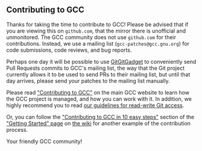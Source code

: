 ## Contributing to GCC

Thanks for taking the time to contribute to GCC! Please be advised that if you are
viewing this on `github.com`, that the mirror there is unofficial and unmonitored.
The GCC community does not use `github.com` for their contributions. Instead, we use
a mailing list (`gcc-patches@gcc.gnu.org`) for code submissions, code
reviews, and bug reports.

Perhaps one day it will be possible to use [GitGitGadget](https://gitgitgadget.github.io/)
to conveniently send Pull Requests commits to GCC's mailing list, the way that the Git
project currently allows it to be used to send PRs to their mailing list, but until that
day arrives, please send your patches to the mailing list manually.

Please read ["Contributing to GCC"](https://gcc.gnu.org/contribute.html) on the main GCC
website to learn how the GCC project is managed, and how you can work with it.
In addition, we highly recommend you to read
[our guidelines for read-write Git access](https://gcc.gnu.org/gitwrite.html).

Or, you can follow the
["Contributing to GCC in 10 easy steps"](https://gcc.gnu.org/wiki/GettingStarted#Basics:_Contributing_to_GCC_in_10_easy_steps)
section of the ["Getting Started" page](https://gcc.gnu.org/wiki/GettingStarted) on
[the wiki](https://gcc.gnu.org/wiki) for another example of the contribution process.

Your friendly GCC community!
